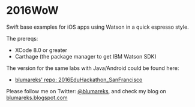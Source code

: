 # 2016WoW
Swift base examples for iOS apps using Watson in a quick espresso style.

The prereqs:
- XCode 8.0 or greater
- Carthage (the package manager to get IBM Watson SDK)

The version for the same labs with Java/Android could be found here:
- [blumareks' repo: 2016EduHackathon_SanFrancisco](https://github.com/blumareks/2016EduHackathon_SanFrancisco)

Please follow me on Twitter: [@blumareks](https://twitter.com/blumareks), and check my blog on [blumareks.blogspot.com](http://blumareks.blogspot.com/)


